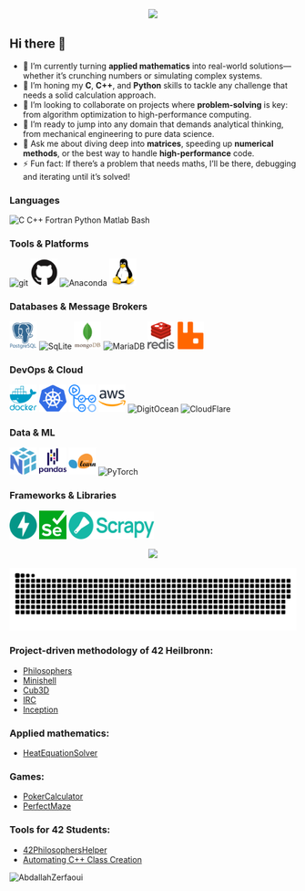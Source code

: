 <!--
![](Invention-is-by-its-very-nature-disruptive-If-you.jpg)
-->
<p align="center">
  <img src=https://media2.giphy.com/media/v1.Y2lkPTc5MGI3NjExOGw3aDhzbzY5czFid2ptcXpubzFrYXR1Y3Q0aG1jeWliemR1bG4wOSZlcD12MV9pbnRlcm5hbF9naWZfYnlfaWQmY3Q9Zw/zXmbOaTpbY6mA/giphy.gif>
</p>

## Hi there 👋

<!--
**AbdallahZerfaoui/AbdallahZerfaoui** is a ✨ _special_ ✨ repository because its `README.md` (this file) appears on your GitHub profile.

Here are some ideas to get you started:
- 🔭 I’m currently working on ...
- 🌱 I’m currently learning ...
- 👯 I’m looking to collaborate on ...
- 🤔 I’m looking for help with ...
- 💬 Ask me about ...
- 📫 How to reach me: ...
- 😄 Pronouns: ...
- ⚡ Fun fact: ...
-->

- 🔭 I’m currently turning **applied mathematics** into real-world solutions—whether it’s crunching numbers or simulating complex systems.  
- 🌱 I’m honing my **C**, **C++**, and **Python** skills to tackle any challenge that needs a solid calculation approach.  
- 👯 I’m looking to collaborate on projects where **problem-solving** is key: from algorithm optimization to high-performance computing.  
- 🤔 I’m ready to jump into any domain that demands analytical thinking, from mechanical engineering to pure data science.  
- 💬 Ask me about diving deep into **matrices**, speeding up **numerical methods**, or the best way to handle **high-performance** code.  
- ⚡ Fun fact: If there’s a problem that needs maths, I’ll be there, debugging and iterating until it’s solved!




<!-- LANGUAGES -->
<h3>Languages</h3>
<p align="left">
  <img src="https://skillicons.dev/icons?i=c,cpp,fortran,python,matlab,bash" alt="C C++ Fortran Python Matlab Bash" />
</p>

<!-- Tools & Platforms -->
<h3>Tools & Platforms</h3>
<p align="left">
  <img src="https://www.vectorlogo.zone/logos/git-scm/git-scm-icon.svg" alt="git" width="48" height="48"/>
  <img src="https://raw.githubusercontent.com/devicons/devicon/master/icons/github/github-original.svg" alt="github" width="48" height="48"/>
  <img src="https://cdn.jsdelivr.net/gh/devicons/devicon/icons/anaconda/anaconda-original.svg" width="48" alt="Anaconda"/>
  <img src="https://raw.githubusercontent.com/devicons/devicon/master/icons/linux/linux-original.svg" alt="linux" width="48" height="48"/>
</p>

<!-- DATABASES -->
<h3>Databases & Message Brokers</h3>
<p align="left">
  <img src="https://raw.githubusercontent.com/devicons/devicon/master/icons/postgresql/postgresql-plain-wordmark.svg" width="48" alt="PostgreSQL"/>
  <img src="https://www.vectorlogo.zone/logos/sqlite/sqlite-icon.svg" width="48" alt="SqLite"/>
  <img src="https://raw.githubusercontent.com/devicons/devicon/master/icons/mongodb/mongodb-original-wordmark.svg" width="48" alt="MongoDB"/>
  <img src="https://www.vectorlogo.zone/logos/mariadb/mariadb-icon.svg" width="48" alt="MariaDB"/>
  <img src="https://raw.githubusercontent.com/devicons/devicon/master/icons/redis/redis-original-wordmark.svg"   width="48" alt="Redis"/>
  <img src="https://raw.githubusercontent.com/devicons/devicon/master/icons/rabbitmq/rabbitmq-original.svg"     width="48" alt="RabbitMQ"/>
</p>

<!-- DEVOPS -->
<h3>DevOps & Cloud</h3>
<p align="left">
  <img src="https://raw.githubusercontent.com/devicons/devicon/master/icons/docker/docker-plain-wordmark.svg"   width="48" alt="Docker"/>
  <img src="https://raw.githubusercontent.com/devicons/devicon/master/icons/kubernetes/kubernetes-original.svg" width="48" alt="Kubernetes"/>
  <img src="https://raw.githubusercontent.com/devicons/devicon/master/icons/githubactions/githubactions-original.svg" width="48" alt="GitHub Actions"/>
  <img src="AWS.svg" width="48" alt="AWS"/>
  <img src="https://www.vectorlogo.zone/logos/digitalocean/digitalocean-tile.svg" width="48" alt="DigitOcean"/>
  <img src="https://www.vectorlogo.zone/logos/cloudflare/cloudflare-icon.svg" width="48" alt="CloudFlare"/>
</p>

<!-- ML / DATA -->
<h3>Data & ML</h3>
<p align="left">
  <img src="https://raw.githubusercontent.com/devicons/devicon/master/icons/numpy/numpy-original.svg" width="48" alt="NumPy"/>
  <img src="https://raw.githubusercontent.com/devicons/devicon/master/icons/pandas/pandas-original-wordmark.svg" width="48" alt="Pandas"/>
  <img src="scikit-learn.svg" width="48" alt="scikit-learn"/>
  <img src="https://www.vectorlogo.zone/logos/pytorch/pytorch-icon.svg" width="48" alt="PyTorch"/>
</p>

<!-- Frameworks & Libraries -->
<h3>Frameworks & Libraries</h3>
<p align="left">
  <img src="FastAPI.svg" width="48" alt="FastAPI"/>
  <img src="https://github.com/homarr-labs/dashboard-icons/blob/main/svg/selenium.svg" width="48" alt="Selenium"/>
  <img alt="Scrapy" src="https://raw.githubusercontent.com/scrapy/scrapy/master/docs/_static/logo.svg" height=48 width=150 style="max-width: 100%;">
</p>

<!-- STATS -->
<p align="center">
  <img height="180em" src="https://github-readme-stats-eight-theta.vercel.app/api?username=AbdallahZerfaoui&size_weight=0.1&count_weight=0.9&show_icons=true&theme=radical&include_all_commits=true&count_private=true&cache_seconds=1800"/ >
</p>




<!-- SNAKE -->  
<p align="left">
  <img src="https://raw.githubusercontent.com/AbdallahZerfaoui/AbdallahZerfaoui/output/github-snake.svg" alt="github snake animation">
</p>

<h3 align="left">Project-driven methodology of 42 Heilbronn:</h3>
<p align="left">
  <ul>
    <li> <a href="https://github.com/AbdallahZerfaoui/Philosophers" target="_blank">Philosophers</a> </li>
    <li> <a href="https://github.com/AbdallahZerfaoui/Minishell" target="_blank">Minishell</a> </li>
    <li> <a href="https://github.com/AbdallahZerfaoui/Cub3D" target="_blank">Cub3D</a> </li>
    <li> <a href="https://github.com/AbdallahZerfaoui/IRC.git" target="_blank">IRC</a> </li>
    <li> <a href="https://github.com/AbdallahZerfaoui/Inception.git" target="_blank">Inception</a> </li>
  </ul>
</p>

<h3 align="left">Applied mathematics:</h3>
<p align="left">
  <ul>
    <li> <a href="https://github.com/AbdallahZerfaoui/HeatEquationSolver.git" target="_blank">HeatEquationSolver</a> </li>
    
  </ul>
</p>

<h3 align="left">Games:</h3>
<p align="left">
  <ul>
    <li> <a href="https://github.com/AbdallahZerfaoui/PokerCalculator" target="_blank">PokerCalculator</a> </li>
    <li> <a href="https://github.com/AbdallahZerfaoui/LabyrintheParfait" target="_blank">PerfectMaze</a> </li>
    
  </ul>
</p>

<h3 align="left">Tools for 42 Students:</h3>
<p align="left">
  <ul>
    <li> <a href="https://github.com/AbdallahZerfaoui/42PhilosophersHelper" target="_blank">42PhilosophersHelper</a> </li>
    <li> <a href="https://github.com/AbdallahZerfaoui/CPPs_classes_scripting.git" target="_blank">Automating C++ Class Creation</a> </li>
  </ul>
</p>

<p align="left"> <img src="https://komarev.com/ghpvc/?username=AbdallahZerfaoui&label=Profile%20views&color=0e75b6&style=flat" alt="AbdallahZerfaoui" /> </p>



